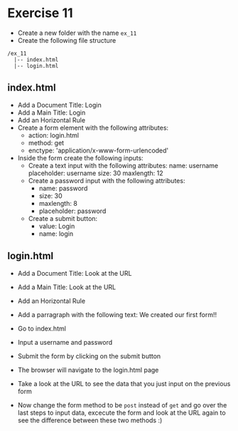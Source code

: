 # Exercise 11

* Create a new folder with the name `ex_11`
* Create the following file structure
```
/ex_11
  |-- index.html
  |-- login.html
```

## index.html
* Add a Document Title: Login
* Add a Main Title: Login
* Add an Horizontal Rule
* Create a form element with the following attributes:
  * action: login.html
  * method: get
  * enctype: 'application/x-www-form-urlencoded'
* Inside the form create the following inputs:
  * Create a text input with the following attributes:
    name: username
    placeholder: username
    size: 30
    maxlength: 12
  * Create a password input with the following attributes:
    * name: password
    * size: 30
    * maxlength: 8
    * placeholder: password
  * Create a submit button:
    * value: Login
    * name: login

## login.html
* Add a Document Title: Look at the URL
* Add a Main Title: Look at the URL
* Add an Horizontal Rule
* Add a parragraph with the following text: We created our first form!!

* Go to index.html
* Input a username and password
* Submit the form by clicking on the submit button
* The browser will navigate to the login.html page
* Take a look at the URL to see the data that you just input on the previous form
* Now change the form method to be `post` instead of `get` and go over the last steps to input data, excecute the form and look at the URL again to see the difference between these two methods :)
